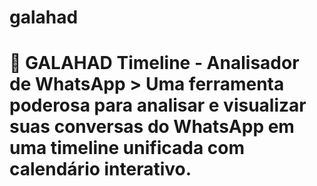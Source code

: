 # galahad
# 🏰 GALAHAD Timeline - Analisador de WhatsApp  > **Uma ferramenta poderosa para analisar e visualizar suas conversas do WhatsApp em uma timeline unificada com calendário interativo.**

